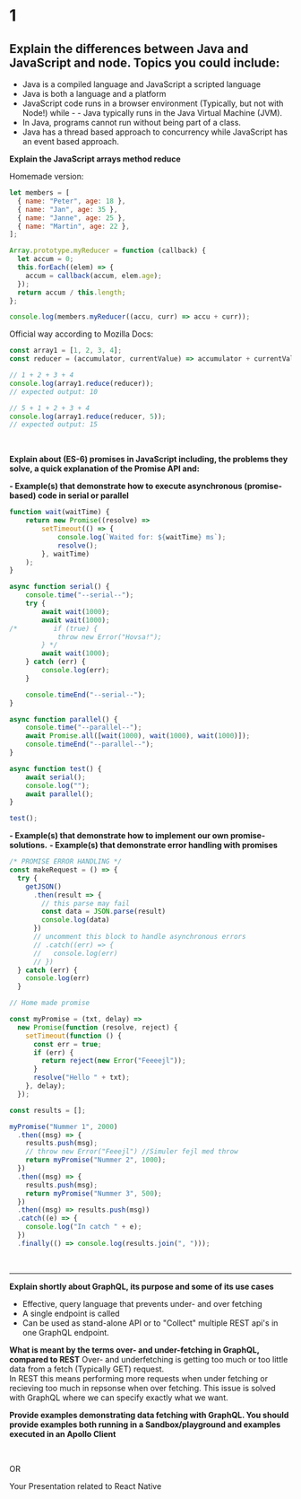 # 1

## Explain the differences between Java and JavaScript and node. Topics you could include:

- Java is a compiled language and JavaScript a scripted language
- Java is both a language and a platform
- JavaScript code runs in a browser environment (Typically, but not with Node!) while - - Java typically runs in the Java Virtual Machine (JVM).
- In Java, programs cannot run without being part of a class.
- Java has a thread based approach to concurrency while JavaScript has an event based approach.

**Explain the JavaScript arrays method reduce**

Homemade version:

```javascript
let members = [
  { name: "Peter", age: 18 },
  { name: "Jan", age: 35 },
  { name: "Janne", age: 25 },
  { name: "Martin", age: 22 },
];

Array.prototype.myReducer = function (callback) {
  let accum = 0;
  this.forEach((elem) => {
    accum = callback(accum, elem.age);
  });
  return accum / this.length;
};

console.log(members.myReducer((accu, curr) => accu + curr));
```

Official way according to Mozilla Docs:

```javascript
const array1 = [1, 2, 3, 4];
const reducer = (accumulator, currentValue) => accumulator + currentValue;

// 1 + 2 + 3 + 4
console.log(array1.reduce(reducer));
// expected output: 10

// 5 + 1 + 2 + 3 + 4
console.log(array1.reduce(reducer, 5));
// expected output: 15
```

<br>

**Explain about (ES-6) promises in JavaScript including, the problems they solve, a quick explanation of the Promise API and:**

**- Example(s) that demonstrate how to execute asynchronous (promise-based) code in serial or parallel**

```javascript
function wait(waitTime) {
    return new Promise((resolve) =>
        setTimeout(() => {
            console.log(`Waited for: ${waitTime} ms`);
            resolve();
        }, waitTime)
    );
}

async function serial() {
    console.time("--serial--");
    try {
        await wait(1000);
        await wait(1000);
/*         if (true) {
            throw new Error("Hovsa!");
        } */
        await wait(1000);
    } catch (err) {
        console.log(err);
    }

    console.timeEnd("--serial--");
}

async function parallel() {
    console.time("--parallel--");
    await Promise.all([wait(1000), wait(1000), wait(1000)]);
    console.timeEnd("--parallel--");
}

async function test() {
    await serial();
    console.log("");
    await parallel();
}

test();
```

**- Example(s) that demonstrate how to implement our own promise-solutions.**
**- Example(s) that demonstrate error handling with promises**

```javascript
/* PROMISE ERROR HANDLING */
const makeRequest = () => {
  try {
    getJSON()
      .then(result => {
        // this parse may fail
        const data = JSON.parse(result)
        console.log(data)
      })
      // uncomment this block to handle asynchronous errors
      // .catch((err) => {
      //   console.log(err)
      // })
  } catch (err) {
    console.log(err)
  }
```

```javascript
// Home made promise

const myPromise = (txt, delay) =>
  new Promise(function (resolve, reject) {
    setTimeout(function () {
      const err = true;
      if (err) {
        return reject(new Error("Feeeejl"));
      }
      resolve("Hello " + txt);
    }, delay);
  });

const results = [];

myPromise("Nummer 1", 2000)
  .then((msg) => {
    results.push(msg);
    // throw new Error("Feeejl") //Simuler fejl med throw
    return myPromise("Nummer 2", 1000);
  })
  .then((msg) => {
    results.push(msg);
    return myPromise("Nummer 3", 500);
  })
  .then((msg) => results.push(msg))
  .catch((e) => {
    console.log("In catch " + e);
  })
  .finally(() => console.log(results.join(", ")));
```


<br>

---

**Explain shortly about GraphQL, its purpose and some of its use cases**
- Effective, query language that prevents under- and over fetching
- A single endpoint is called
- Can be used as stand-alone API or to "Collect" multiple REST api's in one GraphQL endpoint.

**What is meant by the terms **over- and under-fetching** in GraphQL, compared to REST**
Over- and underfetching is getting too much or too little data from a fetch (Typically GET) request.  
In REST this means performing more requests when under fetching or recieving too much in repsonse when over fetching. 
This issue is solved with GraphQL where we can specify exactly what we want.


**Provide examples demonstrating **data fetching with GraphQL**. You should provide examples both running in a Sandbox/playground and examples executed in an Apollo Client**

<br>

OR

Your Presentation related to React Native
